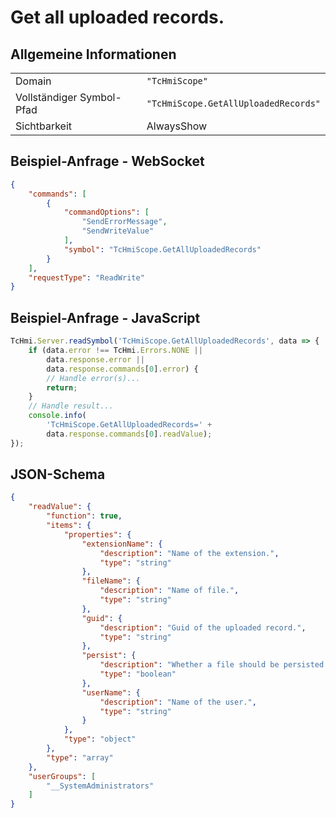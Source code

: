 # Get all uploaded records.

## Allgemeine Informationen

|  |  |
| - | - |
| Domain | `"TcHmiScope"` |
| Vollständiger Symbol-Pfad | `"TcHmiScope.GetAllUploadedRecords"` |
| Sichtbarkeit | AlwaysShow |

## Beispiel-Anfrage - WebSocket

```json
{
    "commands": [
        {
            "commandOptions": [
                "SendErrorMessage",
                "SendWriteValue"
            ],
            "symbol": "TcHmiScope.GetAllUploadedRecords"
        }
    ],
    "requestType": "ReadWrite"
}
```

## Beispiel-Anfrage - JavaScript

```javascript
TcHmi.Server.readSymbol('TcHmiScope.GetAllUploadedRecords', data => {
    if (data.error !== TcHmi.Errors.NONE ||
        data.response.error ||
        data.response.commands[0].error) {
        // Handle error(s)...
        return;
    }
    // Handle result...
    console.info(
        'TcHmiScope.GetAllUploadedRecords=' +
        data.response.commands[0].readValue);
});
```

## JSON-Schema

```json
{
    "readValue": {
        "function": true,
        "items": {
            "properties": {
                "extensionName": {
                    "description": "Name of the extension.",
                    "type": "string"
                },
                "fileName": {
                    "description": "Name of file.",
                    "type": "string"
                },
                "guid": {
                    "description": "Guid of the uploaded record.",
                    "type": "string"
                },
                "persist": {
                    "description": "Whether a file should be persisted (after shutdown of the extension the file will be deleted).",
                    "type": "boolean"
                },
                "userName": {
                    "description": "Name of the user.",
                    "type": "string"
                }
            },
            "type": "object"
        },
        "type": "array"
    },
    "userGroups": [
        "__SystemAdministrators"
    ]
}
```
